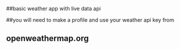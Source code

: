 ##basic weather app with live data api

##you will need to make a profile and use your weather api key from
## openweathermap.org
